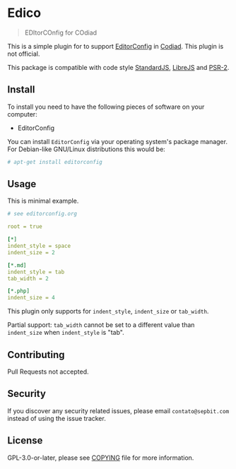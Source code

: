# Edico

> EDItorCOnfig for COdiad

This is a simple plugin for to support [EditorConfig](https://editorconfig.org) in [Codiad](http://codiad.com). This plugin is not official.

This package is compatible with code style [StandardJS](https://standardjs.com), [LibreJS](https://www.gnu.org/software/librejs) and [PSR-2](https://www.php-fig.org/psr/psr-2).

## Install

To install you need to have the following pieces of software on your computer:

- EditorConfig

You can install `EditorConfig` via your operating system's package manager. For Debian-like GNU/Linux distributions this would be:

``` bash
# apt-get install editorconfig
```

## Usage

This is minimal example.

``` yaml
# see editorconfig.org

root = true

[*]
indent_style = space
indent_size = 2

[*.md]
indent_style = tab
tab_width = 2

[*.php]
indent_size = 4
```

This plugin only supports for `indent_style`, `indent_size` or `tab_width`.

Partial support: `tab_width` cannot be set to a different value than `indent_size` when `indent_style` is "tab".

## Contributing

Pull Requests not accepted.

## Security

If you discover any security related issues, please email `contato@sepbit.com` instead of using the issue tracker.

## License

GPL-3.0-or-later, please see [COPYING](COPYING) file for more information.
